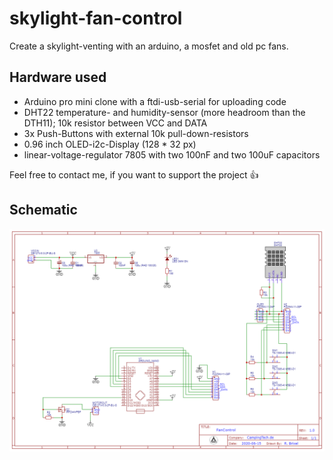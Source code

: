 # skylight-fan-control
Create a skylight-venting with an arduino, a mosfet and old pc fans.

## Hardware used
* Arduino pro mini clone with a ftdi-usb-serial for uploading code
* DHT22 temperature- and humidity-sensor (more headroom than the DTH11); 10k resistor between VCC and DATA
* 3x Push-Buttons with external 10k pull-down-resistors
* 0.96 inch OLED-i2c-Display (128 * 32 px)
* linear-voltage-regulator 7805 with two 100nF and two 100uF capacitors

Feel free to contact me, if you want to support the project :+1:

## Schematic

![Sschematic](https://github.com/rbrixel/skylight-fan-control/raw/master/Schematic_FanControl_2020-06-26_11-45-45.png "Schematic")
